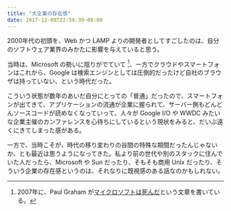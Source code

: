 ```yaml
---
title: "大企業の存在感"
date: 2017-12-08T22:54:39-08:00
---
```


2000年代の初頭を、Web かつ LAMP よりの開発者としてすごしたのは、自分のソフトウェア業界のみかたに影響を与えていると思う。

当時は、Microsoft の勢いに陰りがでていて [^MSFT]、一方でクラウドやスマートフォンはこれから、Google は検索エンジンとしては圧倒的だったけど自社のブラウザは持っていない、という時代だった。

こういう状態が数年のあいだ自分にとっての「普通」だったので、スマートフォンが出てきて、アプリケーションの流通が企業に握られて、サーバー側もどんどんソースコードが読めなくなっていって、人々が Google I/O や WWDC みたいな企業主催のカンファレンスを心待ちにしているという現状をみると、だいぶ遠くにきてしまった感がある。

一方で、当時こそが、時代の移り変わりの谷間の特殊な期間だったんじゃないか、とも最近は思うようになってきた。私より前の世代や別のスタックに住んでいた人だったら、Microsoft や Sun だったり、そもそも商用 Unix だったり、そういう企業の存在感というのは、それなりに既視感のある話なのかもしれない。

[^MSFT]: 2007年に、Paul Graham が[マイクロソフトは死んだ](http://www.yamdas.org/column/technique/microsoftj.html)という文章を書いている。
